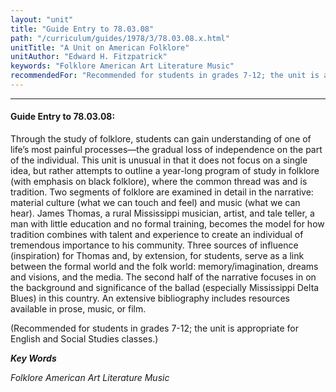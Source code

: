 ```yaml
---
layout: "unit"
title: "Guide Entry to 78.03.08"
path: "/curriculum/guides/1978/3/78.03.08.x.html"
unitTitle: "A Unit on American Folklore"
unitAuthor: "Edward H. Fitzpatrick"
keywords: "Folklore American Art Literature Music"
recommendedFor: "Recommended for students in grades 7-12; the unit is appropriate for English and Social Studies classes."
---
```

<body>
<hr/>
 <h4>
  Guide Entry to 78.03.08:
 </h4>
 Through the study of folklore, students can gain understanding of one of life’s most painful processes—the gradual loss of independence on the part of the individual.  This unit is unusual in that it does not focus on a single idea, but rather attempts to outline a year-long program of study in folklore (with emphasis on black folklore), where the common thread was and is tradition.  Two segments of folklore are examined in detail in the narrative: material culture (what we can touch and feel) and music (what we can hear).  James Thomas, a rural Mississippi musician, artist, and tale teller, a man with little education and no formal training, becomes the model for how tradition combines with talent and experience to create an individual of tremendous importance to his community.  Three sources of influence (inspiration) for Thomas and, by extension, for students, serve as a link between the formal world and the folk world: memory/imagination, dreams and visions, and the media.  The second half of the narrative focuses in on the background and significance of the ballad (especially Mississippi Delta Blues) in this country.  An extensive bibliography includes resources available in prose, music, or film.
 <p>
  (Recommended for students in grades 7-12; the unit is appropriate for English and Social Studies classes.)
 </p>
<p>
  <b>
   <i>
    Key Words
   </i>
  </b>
  <br/>
 </p>
 <p>
  <i>
   Folklore American Art Literature Music
  </i>
 </p>

</body>